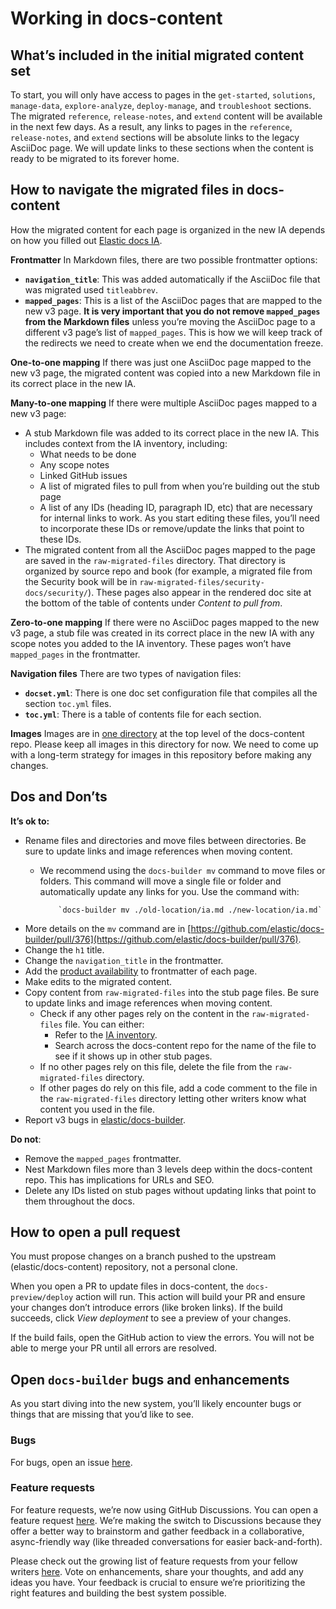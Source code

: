 # Working in docs-content

## What’s included in the initial migrated content set

To start, you will only have access to pages in the `get-started`, `solutions`, `manage-data`, `explore-analyze`, `deploy-manage`, and `troubleshoot` sections. The migrated `reference`, `release-notes`, and `extend` content will be available in the next few days. As a result, any links to pages in the `reference`, `release-notes`, and `extend` sections will be absolute links to the legacy AsciiDoc page. We will update links to these sections when the content is ready to be migrated to its forever home.

## How to navigate the migrated files in docs-content

How the migrated content for each page is organized in the new IA depends on how you filled out [Elastic docs IA](https://docs.google.com/spreadsheets/d/1LfPI3TZqdpONGxOmL8B8V-Feo1flLwObz9_ibCEMkIQ/edit?gid=502629814#gid=502629814).

**Frontmatter**
In Markdown files, there are two possible frontmatter options:

* **`navigation_title`**: This was added automatically if the AsciiDoc file that was migrated used `titleabbrev`.
* **`mapped_pages`**: This is a list of the AsciiDoc pages that are mapped to the new v3 page. **It is very important that you do not remove `mapped_pages` from the Markdown files** unless you’re moving the AsciiDoc page to a different v3 page’s list of `mapped_pages`. This is how we will keep track of the redirects we need to create when we end the documentation freeze.

**One-to-one mapping**
If there was just one AsciiDoc page mapped to the new v3 page, the migrated content was copied into a new Markdown file in its correct place in the new IA.

**Many-to-one mapping**
If there were multiple AsciiDoc pages mapped to a new v3 page:

* A stub Markdown file was added to its correct place in the new IA. This includes context from the IA inventory, including:
  * What needs to be done
  * Any scope notes
  * Linked GitHub issues
  * A list of migrated files to pull from when you’re building out the stub page
  * A list of any IDs (heading ID, paragraph ID, etc) that are necessary for internal links to work. As you start editing these files, you’ll need to incorporate these IDs or remove/update the links that point to these IDs.
* The migrated content from all the AsciiDoc pages mapped to the page are saved in the `raw-migrated-files` directory. That directory is organized by source repo and book (for example, a migrated file from the Security book will be in `raw-migrated-files/security-docs/security/`). These pages also appear in the rendered doc site at the bottom of the table of contents under *Content to pull from*.

**Zero-to-one mapping**
If there were no AsciiDoc pages mapped to the new v3 page, a stub file was created in its correct place in the new IA with any scope notes you added to the IA inventory. These pages won’t have `mapped_pages` in the frontmatter.

**Navigation files**
There are two types of navigation files:

* **`docset.yml`**: There is one doc set configuration file that compiles all the section `toc.yml` files.
* **`toc.yml`**: There is a table of contents file for each section.

**Images**
Images are in [one directory](https://github.com/elastic/docs-content/tree/main/images) at the top level of the docs-content repo. Please keep all images in this directory for now. We need to come up with a long-term strategy for images in this repository before making any changes.

## Dos and Don’ts

**It’s ok to:**

* Rename files and directories and move files between directories. Be sure to update links and image references when moving content.
  * We recommend using the `docs-builder mv` command to move files or folders. This command will move a single file or folder and automatically update any links for you. Use the command with:

			`docs-builder mv ./old-location/ia.md ./new-location/ia.md`

* More details on the `mv` command are in [https://github.com/elastic/docs-builder/pull/376](https://github.com/elastic/docs-builder/pull/376).
* Change the `h1` title.
* Change the `navigation_title` in the frontmatter.
* Add the [product availability](/syntax/applies.md) to frontmatter of each page.
* Make edits to the migrated content.
* Copy content from `raw-migrated-files` into the stub page files. Be sure to update links and image references when moving content.
  * Check if any other pages rely on the content in the `raw-migrated-files` file. You can either:
    * Refer to the [IA inventory](https://docs.google.com/spreadsheets/d/1LfPI3TZqdpONGxOmL8B8V-Feo1flLwObz9_ibCEMkIQ/edit?gid=605983744#gid=605983744).
    * Search across the docs-content repo for the name of the file to see if it shows up in other stub pages.
  * If no other pages rely on this file, delete the file from the `raw-migrated-files` directory.
  * If other pages do rely on this file, add a code comment to the file in the `raw-migrated-files` directory letting other writers know what content you used in the file.
* Report v3 bugs in [elastic/docs-builder](https://github.com/elastic/docs-builder/issues).

**Do not**:

* Remove the `mapped_pages` frontmatter.
* Nest Markdown files more than 3 levels deep within the docs-content repo. This has implications for URLs and SEO.
* Delete any IDs listed on stub pages without updating links that point to them throughout the docs.

## How to open a pull request

You must propose changes on a branch pushed to the upstream (elastic/docs-content) repository, not a personal clone.

When you open a PR to update files in docs-content, the `docs-preview/deploy` action will run. This action will build your PR and ensure your changes don’t introduce errors (like broken links). If the build succeeds, click *View deployment* to see a preview of your changes.

If the build fails, open the GitHub action to view the errors. You will not be able to merge your PR until all errors are resolved.

## Open `docs-builder` bugs and enhancements

As you start diving into the new system, you’ll likely encounter bugs or things that are missing that you’d like to see.

### Bugs

For bugs, open an issue [here](https://github.com/elastic/docs-builder/issues/new?template=bug-report.yaml).

### Feature requests

For feature requests, we’re now using GitHub Discussions. You can open a feature request [here](https://github.com/elastic/docs-builder/discussions/new?category=feature-request). We’re making the switch to Discussions because they offer a better way to brainstorm and gather feedback in a collaborative, async-friendly way (like threaded conversations for easier back-and-forth).

Please check out the growing list of feature requests from your fellow writers [here](https://github.com/elastic/docs-builder/discussions/new?category=feature-request). Vote on enhancements, share your thoughts, and add any ideas you have. Your feedback is crucial to ensure we’re prioritizing the right features and building the best system possible.
